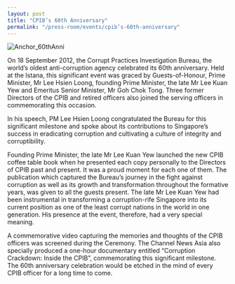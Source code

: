 ```yaml
---
layout: post
title: "CPIB’s 60th Anniversary"
permalink: "/press-room/events/cpib’s-60th-anniversary"
---
```

![Anchor_60thAnni](https://user-images.githubusercontent.com/84945723/124114826-9f2b4380-da9f-11eb-8ff4-9218e9443fd1.jpg)

On 18 September 2012, the Corrupt Practices Investigation Bureau, the world’s oldest anti-corruption agency celebrated its 60th anniversary. Held at the Istana, this significant event was graced by Guests-of-Honour, Prime Minister, Mr Lee Hsien Loong, founding Prime Minister, the late Mr Lee Kuan Yew and Emeritus Senior Minister, Mr Goh Chok Tong. Three former Directors of the CPIB and retired officers also joined the serving officers in commemorating this occasion.  

In his speech, PM Lee Hsien Loong congratulated the Bureau for this significant milestone and spoke about its contributions to Singapore’s success in eradicating corruption and cultivating a culture of integrity and corruptibility. 

Founding Prime Minister, the late Mr Lee Kuan Yew launched the new CPIB coffee table book when he presented each copy personally to the Directors of CPIB past and present. It was a proud moment for each one of them. The publication which captured the Bureau’s journey in the fight against corruption as well as its growth and transformation throughout the formative years, was given to all the guests present. The late Mr Lee Kuan Yew had been instrumental in transforming a corruption-rife Singapore into its current position as one of the least corrupt nations in the world in one generation. His presence at the event, therefore, had a very special meaning. 

A commemorative video capturing the memories and thoughts of the CPIB officers was screened during the Ceremony. The Channel News Asia also specially produced a one-hour documentary entitled “Corruption Crackdown: Inside the CPIB”, commemorating this significant milestone. The 60th anniversary celebration would be etched in the mind of every CPIB officer for a long time to come.  
